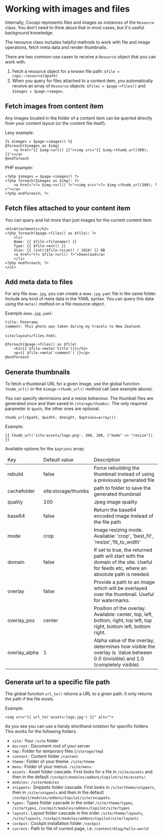 Working with images and files
===

Internally, Cocopi represents files and images as instances of the `Resource` class. You don't need to think about that in most cases, but it's useful background knowledge.

The resource class includes helpful methods to work with file and image operations, fetch meta data and render thumbnails.

There are two common use cases to receive a `Resource` object that you can work with.

1. Fetch a resource object for a known file path: `$file = copi::resource($path)`
2. When you query for files attached to a content item, you automatically receive an array of `Resource` objects: `$files = $page->files()` and `$images = $page->images`.

## Fetch images from content item

Any images located in the folder of a content item can be queried directly from your content layout (or the content file itself).

Lexy example:

```
{% $images = $page->images() %}
@foreach($images as $img)
    <a href="{{ $img->url() }}"><img src="{{ $img->thumb_url(300); }}"></a>
@endforeach
```

PHP example:

```
<?php $images = $page->images() ?>
<?php foreach($images as $img): ?>
    <a href="<?= $img->url() ?>"><img src="<?= $img->thumb_url(300); ?>"></a>
<?php endforeach; ?>
```

## Fetch files attached to your content item

You can query and list more than just images for the current content item.

```
<h2>Attachments</h2>
<?php foreach($page->files() as $file): ?>
    <li>
    Name: {{ $file->filename() }}
    Type: {{ $file->ext() }}
    Size: {{ (int)($file->size() / 1024) }} KB
    <a href="<?= $file->url() ?>">Download</a>
    </li>
<?php endforeach; ?>
</ul>
```

## Add meta data to files

For any file `demo.jpg`, you can create a `demo.jpg.yaml` file in the same folder. Include any kind of meta data in the YAML syntax. You can query this data using the `meta()` method on a file resource object.

Example  `demo.jpg.yaml`:

```
title: Panorama
comment: This photo was taken during my travels to New Zealand.
```

`site/layouts/files.html`:

```
@foreach($page->files() as $file)
    <h2>{{ $file->meta('title')}}</h2>
    <p>{{ $file->meta('comment') }}</p>
@endforeach
```

## Generate thumbnails

To fetch a thumbnail URL for a given image, use the global function `thumb_url()` or the `$image->thumb_url()` method call (see example above).

You can specify deminsions and a resize behaviour. The thumbail files are generated once and then saved in `/storage/thumbs/`. The only required parameter is `$path`, the other ones are optional.

```
thumb_url($path, $width, $height, $options=array())
```

Example:

```
{{ thumb_url('site:assets/logo.png', 300, 200, ["mode" => "resize"]) }}
```

Available options for the `$options` array:

<table class="uk-table">
<thead>
    <tr>
        <td>Key</td>
        <td>Default value</td>
        <td>Description</td>
    </tr>
</thead>
<tbody>
    <tr>
        <td>rebuild</td>
        <td>false</td>
        <td>Force rebuilding the thumbnail instead of using a previously generated file</td>
    </tr>
    <tr>
        <td>cachefolder</td>
        <td>site:storage/thumbs</td>
        <td>path to folder to save the generated thumbnail</td>
    </tr>
    <tr>
        <td>quality</td>
        <td>100</td>
        <td>Jpeg image quality</td>
    </tr>
    <tr>
        <td>base64</td>
        <td>false</td>
        <td>Return the base64 encoded image instead of the file path</td>
    </tr>
    <tr>
        <td>mode</td>
        <td>crop</td>
        <td>Image resizing mode. Available: 'crop', 'best_fit', 'resize','fit_to_width'</td>
    </tr>
    <tr>
        <td>domain</td>
        <td>false</td>
        <td>If set to true, the returned path will start with the domain of the site. Useful for feeds etc, where an absolute path is needed.</td>
    </tr>
    <tr>
        <td>overlay</td>
        <td>false</td>
        <td>Provide a path to an image which will be overlayed over the thumbnail. Useful for watermarks.</td>
    </tr>
    <tr>
        <td>overlay_pos</td>
        <td>center</td>
        <td>Position of the overlay. Available: center, top, left, bottom, right, top left, top right, bottom left, bottom right.</td>
    </tr>
    <tr>
        <td>overlay_alpha</td>
        <td>1</td>
        <td>Alpha value of the overlay, determines how visible the overlay is. Value between 0.0 (invisible) and 1.0 (completely visible).</td>
    </tr>
</tbody>
</table>


## Generate url to a specific file path

The global function `url_to()` returns a URL to a given path. It only returns the path if the file exists.


Example:

```
<img src="{{ url_to('assets:logo.jpg') }}" alt="">
```

As you see you can use a handy shorthand notation for specific folders.
This works for the following folders.

- `site:` Your `/site` folder
- `docroot:` Document root of your server
- `tmp:` Folder for temporary files (`/storage/tmp`)
- `content:` Content folder `/content`
- `theme:` Folder of your theme. `/site/theme`
- `menu:` Folder of your menus. `/site/menu`
- `assets:` Asset folder cascade. First looks for a file in `/site/assets` and then in the default `/cockpit/modules/addons/Copilot/site/assets/`.
- `modules:` `/site/modules`
- `snippets:` Snippets folder cascade. First looks in `/site/theme/snippets`, then in `/site/snippets` and then in the default `/cockpit/modules/addons/Copilot/site/snippets`.
- `types:` Types folder cascade in the order `/site/theme/types`, `/site/types`, `/cockpit/modules/addons/Copilot/site/types`
- `layouts:` Layout folder cascade in the order `/site/theme/layouts`, `/site/layouts`, `/cockpit/modules/addons/Copilot/site/layouts`
- `cockpit:` Cockpit installation folder `/cockpit`
- `current:` Path to file of current page, i.e. `/content/blog/hello-world`
